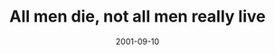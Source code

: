 ---
layout: base.njk
title : 'All men die, not all men really live' 
view_title : 'All men die, not all men really live' 
year : '2001' 
date : '2001-09-10' 
img_file : '/drawing/menlive.png' 
html_file : 'menlive' 
next_html : 'stupidwall.html' 
year_order : '195' 
permalink : "title/{{html_file}}.html"
---